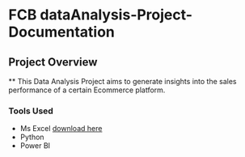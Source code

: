 # FCB dataAnalysis-Project-Documentation
## Project Overview

** This Data Analysis Project aims to generate insights into the sales performance of a certain Ecommerce platform. 

### Tools Used
- Ms Excel [download here](https://microsoft.com)
- Python
- Power BI